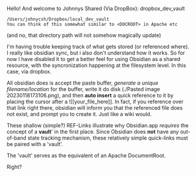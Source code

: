 Hello! And welcome to Johnnys Shared (Via DropBox): dropbox_dev_vault
```
/Users/johnycsh/Dropbox/local_dev_vault
You can think of this somewhat similar to <DOCROOT> in Apache etc
```
(and no, that directory path will not somehow magically update)

I'm having trouble keeping track of what gets stored (or referenced where). I really like obsidian sync, but i also don't understand how it works. So for now I have disabled it to get a better feel for using Obsidian as a shared resource, with the syncronization happening at the filesystem level. In this case, via dropbox. 


All obsidian does is accept the paste buffer, *generate a unique filename/location* for the buffer, write it do disk (./Pasted image 20230118173106.png), and then __auto insert__ a quick reference to it by placing the cursor after a ![[your_file_here]].  In fact, if you reference over that link right there, obsidian will inform you that the referenced file does not exist, and prompt you to create it. Just like a wiki would.

These shallow (simple?) REF-Links illustrate why Obsidian.app *requires* the concept of a **vault**' in the first place. Since Obsidian does __not__ have any out-of-band state tracking mechanism, these relatively simple quick-links must be paired with a 'vault'. 

The 'vault' serves as the equivalent of an Apache DocumentRoot.

Right?



